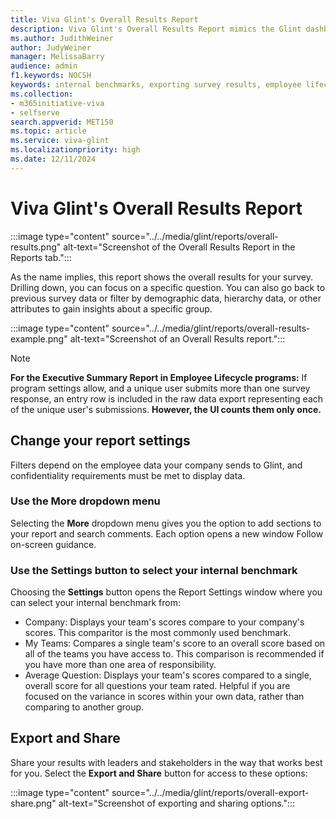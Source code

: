 ```yaml
---
title: Viva Glint's Overall Results Report
description: Viva Glint's Overall Results Report mimics the Glint dashboard but allows data filtering and reviewing of more demographics.
ms.author: JudithWeiner
author: JudyWeiner
manager: MelissaBarry
audience: admin
f1.keywords: NOCSH
keywords: internal benchmarks, exporting survey results, employee lifecycle executive summary report
ms.collection:  
- m365initiative-viva
- selfserve 
search.appverid: MET150 
ms.topic: article
ms.service: viva-glint
ms.localizationpriority: high
ms.date: 12/11/2024
---
```


# Viva Glint's Overall Results Report

:::image type="content" source="../../media/glint/reports/overall-results.png" alt-text="Screenshot of the Overall Results Report in the Reports tab.":::

As the name implies, this report shows the overall results for your survey. Drilling down, you can focus on a specific question. You can also go back to previous survey data or filter by demographic data, hierarchy data, or other attributes to gain insights about a specific group.

:::image type="content" source="../../media/glint/reports/overall-results-example.png" alt-text="Screenshot of an Overall Results report.":::

> [!NOTE]
> **For the Executive Summary Report in Employee Lifecycle programs:**  If program settings allow, and a unique user submits more than one survey response, an entry row is included in the raw data export representing each of the unique user's submissions. **However, the UI counts them only once.**

## Change your report settings

Filters depend on the employee data your company sends to Glint, and confidentiality requirements must be met to display data. 

### Use the More dropdown menu

Selecting the **More** dropdown menu gives you the option to add sections to your report and search comments. Each option opens a new window Follow on-screen guidance.

### Use the Settings button to select your internal benchmark

Choosing the **Settings** button opens the Report Settings window where you can select your internal benchmark from:

 - Company: Displays your team's scores compare to your company's scores. This comparitor is the most commonly used benchmark.
 - My Teams: Compares a single team's score to an overall score based on all of the teams you have access to. This comparison is recommended if you have more than one area of responsibility.
 - Average Question: Displays your team's scores compared to a single, overall score for all questions your team rated. Helpful if you are focused on the variance in scores within your own data, rather than comparing to another group. 

## Export and Share

Share your results with leaders and stakeholders in the way that works best for you. Select the **Export and Share** button for access to these options:

:::image type="content" source="../../media/glint/reports/overall-export-share.png" alt-text="Screenshot of exporting and sharing options.":::
